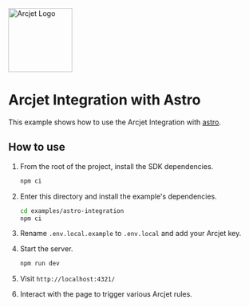 <a href="https://arcjet.com" target="_arcjet-home">
  <picture>
    <source media="(prefers-color-scheme: dark)" srcset="https://arcjet.com/logo/arcjet-dark-lockup-voyage-horizontal.svg">
    <img src="https://arcjet.com/logo/arcjet-light-lockup-voyage-horizontal.svg" alt="Arcjet Logo" height="128" width="auto">
  </picture>
</a>

# Arcjet Integration with Astro

This example shows how to use the Arcjet Integration with
[astro](https://astro.build/).

## How to use

1. From the root of the project, install the SDK dependencies.

   ```bash
   npm ci
   ```

2. Enter this directory and install the example's dependencies.

   ```bash
   cd examples/astro-integration
   npm ci
   ```

3. Rename `.env.local.example` to `.env.local` and add your Arcjet key.

4. Start the server.

   ```bash
   npm run dev
   ```

5. Visit `http://localhost:4321/`

6. Interact with the page to trigger various Arcjet rules.
